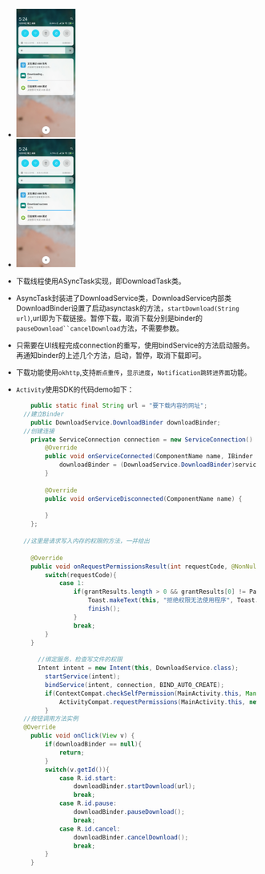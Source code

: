 - <img src="1.png" alt="1576619345632" style="zoom:25%;" />

- <img src="2.png" alt="1576619381706" style="zoom:25%;" />

- 下载线程使用ASyncTask实现，即DownloadTask类。

- AsyncTask封装进了DownloadService类，DownloadService内部类DownloadBinder设置了启动asynctask的方法，`startDownload(String url)`,url即为下载链接。暂停下载，取消下载分别是binder的`pauseDownload``cancelDownload`方法，不需要参数。

- 只需要在UI线程完成connection的重写，使用bindService的方法启动服务。再通知binder的上述几个方法，启动，暂停，取消下载即可。

- 下载功能使用`okhttp`,支持`断点重传`，`显示进度`，`Notification跳转进界面`功能。

- `Activity`使用SDK的代码demo如下：

  ```java
      public static final String url = "要下载内容的网址";
  	//建立Binder
      public DownloadService.DownloadBinder downloadBinder;
  	//创建连接
      private ServiceConnection connection = new ServiceConnection() {
          @Override
          public void onServiceConnected(ComponentName name, IBinder service) {
              downloadBinder = (DownloadService.DownloadBinder)service;
          }
  
          @Override
          public void onServiceDisconnected(ComponentName name) {
  
          }
      };
  
  	//这里是请求写入内存的权限的方法，一并给出
  
      @Override
      public void onRequestPermissionsResult(int requestCode, @NonNull String[] permissions, @NonNull int[] grantResults) {
          switch(requestCode){
              case 1:
                  if(grantResults.length > 0 && grantResults[0] != PackageManager.PERMISSION_GRANTED){
                      Toast.makeText(this, "拒绝权限无法使用程序", Toast.LENGTH_SHORT).show();
                      finish();
                  }
                  break;
          }
      }
  
  		//绑定服务，检查写文件的权限
  		Intent intent = new Intent(this, DownloadService.class);
          startService(intent);
          bindService(intent, connection, BIND_AUTO_CREATE);
          if(ContextCompat.checkSelfPermission(MainActivity.this, Manifest.permission.WRITE_EXTERNAL_STORAGE) != PackageManager.PERMISSION_GRANTED){
              ActivityCompat.requestPermissions(MainActivity.this, new String[]{Manifest.permission.WRITE_EXTERNAL_STORAGE}, 1);
          }
  	//按钮调用方法实例
  	@Override
      public void onClick(View v) {
          if(downloadBinder == null){
              return;
          }
          switch(v.getId()){
              case R.id.start:
                  downloadBinder.startDownload(url);
                  break;
              case R.id.pause:
                  downloadBinder.pauseDownload();
                  break;
              case R.id.cancel:
                  downloadBinder.cancelDownload();
                  break;
          }
      }
  ```

  